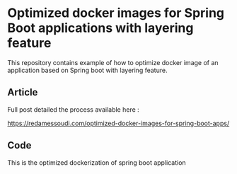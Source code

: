 # Optimized docker images for Spring Boot applications with layering feature
This repository contains example of how to optimize docker image of an application based on Spring boot with layering feature.

## Article
Full post detailed the process available here :

https://redamessoudi.com/optimized-docker-images-for-spring-boot-apps/

## Code
This is the optimized dockerization of spring boot application
